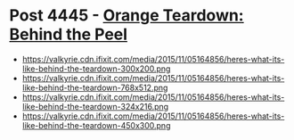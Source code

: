 # Post 4445 - [Orange Teardown: Behind the Peel](https://www.ifixit.com/News/4445/orange-teardown-behind-the-peel)

- https://valkyrie.cdn.ifixit.com/media/2015/11/05164856/heres-what-its-like-behind-the-teardown-300x200.png
- https://valkyrie.cdn.ifixit.com/media/2015/11/05164856/heres-what-its-like-behind-the-teardown-768x512.png
- https://valkyrie.cdn.ifixit.com/media/2015/11/05164856/heres-what-its-like-behind-the-teardown-324x216.png
- https://valkyrie.cdn.ifixit.com/media/2015/11/05164856/heres-what-its-like-behind-the-teardown-450x300.png
